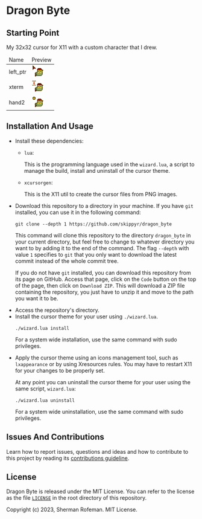 <h1>Dragon Byte</h1>
	<h2>Starting Point</h2>
		<p>My 32x32 cursor for X11 with a custom character that I drew.</p>
		<table>
			<thead>
				<tr>
					<td>Name</td>
					<td>Preview</td>
				</tr>
			</thead>
			<body>
				<tr>
					<td>left_ptr</td>
					<td><img src="./source_images/left_ptr.png"/></td>
				</tr>
				<tr>
					<td>xterm</td>
					<td><img src="./source_images/xterm.png"/></td>
				</tr>
				<tr>
					<td>hand2</td>
					<td><img src="./source_images/hand2.png"/></td>
				</tr>
			</body>
		</table>
	<h2>Installation And Usage</h2>
		<ul>
			<li>Install these dependencies:</li>
				<ul>
					<li><code>lua</code>:</li>
					<p>This is the programming language used in the <code>wizard.lua</code>, a script to manage the build, install and uninstall of the cursor theme.</p>
					<li><code>xcursorgen</code>:</li>
					<p>This is the X11 util to create the cursor files from PNG images.</p>
				</ul>
			<li>Download this repository to a directory in your machine. If you have <code>git</code> installed, you can use it in the following command:</li>
			<pre><code>git clone --depth 1 https://github.com/skippyr/dragon_byte</code></pre>
			<p>This command will clone this repository to the directory <code>dragon_byte</code> in your current directory, but feel free to change to whatever directory you want to by adding it to the end of the command. The flag <code>--depth</code> with value <code>1</code> specifies to <code>git</code> that you only want to download the latest commit instead of the whole commit tree.</p>
			<p>If you do not have <code>git</code> installed, you can download this repository from its page on GitHub. Access that page, click on the <code>Code</code> button on the top of the page, then click on <code>Download ZIP</code>. This will download a ZIP file containing the repository, you just have to unzip it and move to the path you want it to be.</p>
			<li>Access the repository's directory.</li>
			<li>Install the cursor theme for your user using <code>./wizard.lua</code>.</li>
			<pre><code>./wizard.lua install</code></pre>
			<p>For a system wide installation, use the same command with sudo privileges.</p>
			<li>Apply the cursor theme using an icons management tool, such as <code>lxappearance</code> or by using Xresources rules. You may have to restart X11 for your changes to be properly set.</li>
			<p>At any point you can uninstall the cursor theme for your user using the same script, <code>wizard.lua</code>:</p>
			<pre><code>./wizard.lua uninstall</code></pre>
			<p>For a system wide uninstallation, use the same command with sudo privileges.</p>
		</ul>
	<h2>Issues And Contributions</h2>
		<p>Learn how to report issues, questions and ideas and how to contribute to this project by reading its <a href="https://skippyr.github.io/materials/pages/contributions_guideline.html">contributions guideline</a>.</p>
	<h2>License</h2>
		<p>Dragon Byte is released under the MIT License. You can refer to the license as the file <code><a href="https://github.com/skippyr/dragon_byte/blob/main/LICENSE">LICENSE</a></code> in the root directory of this repository.</p>
		<p>Copyright (c) 2023, Sherman Rofeman. MIT License.</p>

